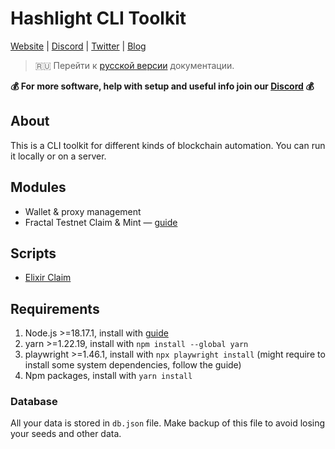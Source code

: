 # Hashlight CLI Toolkit
[Website](https://hashlight.xyz/) | [Discord](https://discord.gg/tKbHweDkeY) | [Twitter](https://x.com/hashlight) | [Blog](https://teletype.in/@hashlight)

> 🇷🇺 Перейти к [русской версии](/README.ru.md) документации.

**💰 For more software, help with setup and useful info join our [Discord](https://discord.gg/tKbHweDkeY) 💰**

## About
This is a CLI toolkit for different kinds of blockchain automation. You can run it locally or on a server.

## Modules
- Wallet & proxy management
- Fractal Testnet Claim & Mint — [guide](/guides/fractal.en.md)

## Scripts
- [Elixir Claim](/src/scripts/elixirClaim.ts)

## Requirements
1. Node.js >=18.17.1, install with [guide](https://nodejs.org/en/download/package-manager)
2. yarn >=1.22.19, install with `npm install --global yarn`
3. playwright >=1.46.1, install with `npx playwright install` (might require to install some system dependencies, follow the guide)
4. Npm packages, install with `yarn install`

### Database
All your data is stored in `db.json` file. Make backup of this file to avoid losing your seeds and other data.



